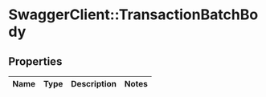 # SwaggerClient::TransactionBatchBody

## Properties
Name | Type | Description | Notes
------------ | ------------- | ------------- | -------------

